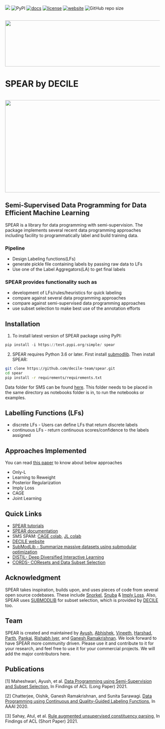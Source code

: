 
[![](https://tokei.rs/b1/github/decile-team/spear?category=code)](https://github.com/decile-team/spear)
![PyPI](https://img.shields.io/pypi/v/spear)
[![docs](https://readthedocs.org/projects/spear-decile/badge)](https://spear-decile.readthedocs.io/)
[![license](https://img.shields.io/badge/License-MIT-blue.svg)](https://github.com/decile-team/spear/blob/main/LICENSE.txt)
[![website](https://img.shields.io/badge/website-online-green)](https://decile.org/)
![GitHub repo size](https://img.shields.io/github/repo-size/decile-team/spear)

<p align="center">
    <br>
        <img src="https://github.com/decile-team/spear/blob/main/spear_logo.png" width="540" height="150"/>
    </br>
</p>

# SPEAR by DECILE

<p align="center">
    <br>
        <img src="https://github.com/decile-team/spear/blob/main/spear_pipeline.svg" width="1000" height="300" />
    </br>
</p>

## Semi-Supervised Data Programming for Data Efficient Machine Learning
SPEAR is a library for data programming with semi-supervision. The package implements several recent data programming approaches including facility to programmatically label and build training data.

### Pipeline
* Design Labeling functions(LFs)
* generate pickle file containing labels by passing raw data to LFs
* Use one of the Label Aggregators(LA) to get final labels

### SPEAR provides functionality such as 
* development of LFs/rules/heuristics for quick labeling
* compare against several data programming approaches
* compare against semi-supervised data programming approaches
* use subset selection to make best use of the annotation efforts


## Installation

1. To install latest version of SPEAR package using PyPI:
 ```python 
 pip install -i https://test.pypi.org/simple/ spear 
 ```
    
2. SPEAR requires Python 3.6 or later. First install [submodlib](https://github.com/decile-team/submodlib#setup). Then install SPEAR:

```bash
git clone https://github.com/decile-team/spear.git
cd spear
pip install -r requirements/requirements.txt
```

Data folder for SMS can be found [here](https://drive.google.com/file/d/11PnhtU-w01BrdNYYoeKUkJVLUiGqI6G1/view?usp=sharing). This folder needs to be placed in the same directory as notebooks folder is in, to run the notebooks or examples.

## Labelling Functions (LFs)
* discrete LFs - Users can define LFs that return discrete labels
* continuous LFs - return continuous scores/confidence to the labels assigned

## Approaches Implemented
You can read [this paper](https://arxiv.org/pdf/2008.09887.pdf) to know about below approaches
* Only-L 
* Learning to Reweight
* Posterior Regularization
* Imply Loss
* CAGE
* Joint Learning

## Quick Links
* [SPEAR tutorials](https://github.com/decile-team/spear/tree/main/notebooks)
* [SPEAR documentation](https://spear-decile.readthedocs.io/)
* SMS SPAM: [CAGE colab](https://colab.research.google.com/drive/1vec-Q-xO9wQtM3p_CZ7237gCq0xIR9b9?usp=sharing), [JL colab](https://colab.research.google.com/drive/1HqkqQ8ytWjP9on3du-vVB07IQvo8Li3W?usp=sharing)
* [DECILE website](https://decile.org)
* [SubModLib - Summarize massive datasets using submodular optimization](https://github.com/decile-team/submodlib)
* [DISTIL- Deep Diversified Interactive Learning](https://github.com/decile-team/distil)
* [CORDS- COResets and Data Subset Selection](https://github.com/decile-team/cords)

## Acknowledgment
SPEAR takes inspiration, builds upon, and uses pieces of code from several open source codebases. These include [Snorkel](https://github.com/snorkel-team/snorkel), [Snuba](https://github.com/HazyResearch/reef)  & [Imply Loss](https://github.com/awasthiabhijeet/Learning-From-Rules). Also, SPEAR uses [SUBMODLIB](https://github.com/decile-team/submodlib) for subset selection, which is provided by [DECILE](https://decile.org/) too.

## Team
SPEAR is created and maintained by [Ayush](https://www.cse.iitb.ac.in/~ayusham), [Abhishek](https://www.linkedin.com/in/guttu-sai-abhishek/), [Vineeth](https://www.cse.iitb.ac.in/~vineethdorna/), [Harshad](https://www.cse.iitb.ac.in/~harshadingole/), [Parth](https://www.cse.iitb.ac.in/~parthlaturia/), [Pankaj](https://www.linkedin.com/in/pankaj-singh-b000894a/), [Rishabh Iyer](https://www.rishiyer.com), and [Ganesh Ramakrishnan](https://www.cse.iitb.ac.in/~ganesh/). We look forward to have SPEAR more community driven. Please use it and contribute to it for your research, and feel free to use it for your commercial projects. We will add the major contributors here.

## Publications

[1] Maheshwari, Ayush, et al. [Data Programming using Semi-Supervision and Subset Selection](https://arxiv.org/abs/2008.09887), In Findings of ACL (Long Paper) 2021.

[2] Chatterjee, Oishik, Ganesh Ramakrishnan, and Sunita Sarawagi. [Data Programming using Continuous and Quality-Guided Labeling Functions](https://arxiv.org/abs/1911.09860), In AAAI 2020.

[3] Sahay, Atul, et al. [Rule augmented unsupervised constituency parsing](https://arxiv.org/abs/2105.10193), In Findings of ACL (Short Paper) 2021.
